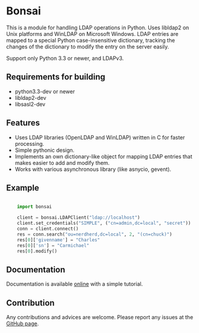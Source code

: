 Bonsai
======

This is a module for handling LDAP operations in Python. Uses libldap2 on Unix platforms and WinLDAP 
on Microsoft Windows. LDAP entries are mapped to a special Python case-insensitive dictionary,
tracking the changes of the dictionary to modify the entry on the server easily.

Support only Python 3.3 or newer, and LDAPv3. 

Requirements for building
-------------------------

- python3.3-dev or newer
- libldap2-dev
- libsasl2-dev


Features
--------

* Uses LDAP libraries (OpenLDAP and WinLDAP) written in C for faster processing.
* Simple pythonic design.
* Implements an own dictionary-like object for mapping LDAP entries that makes easier to add and modify them.
* Works with various asynchronous library (like asnycio, gevent).

Example
-------

```python

    import bonsai

    client = bonsai.LDAPClient("ldap://localhost")
    client.set_credentials("SIMPLE", ("cn=admin,dc=local", "secret"))
    conn = client.connect()
    res = conn.search("ou=nerdherd,dc=local", 2, "(cn=chuck)")
    res[0]['givenname'] = "Charles"
    res[0]['sn'] = "Carmichael"
    res[0].modify()

```

Documentation
-------------

Documentation is available [online](http://bonsai.readthedocs.org/en/latest/) with a simple tutorial.


Contribution
------------

Any contributions and advices are welcome. Please report any issues at the [GitHub page](https://github.com/Noirello/bonsai/issues).
